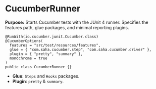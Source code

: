 # CucumberRunner

**Purpose:** Starts Cucumber tests with the JUnit 4 runner. Specifies the features path, glue packages, and minimal reporting plugins.

```
@RunWith(io.cucumber.junit.Cucumber.class)
@CucumberOptions(
  features = "src/test/resources/features",
  glue = { "com.saha.cucumber.step", "com.saha.cucumber.driver" },
  plugin = { "pretty", "summary" },
  monochrome = true
)
public class CucumberRunner {}
```

* **Glue**: `Steps` and `Hooks` packages.
* **Plugin**: `pretty` & `summary`.
